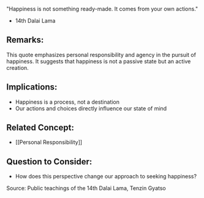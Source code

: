 "Happiness is not something ready-made. It comes from your own actions."
- 14th Dalai Lama

## Remarks:
This quote emphasizes personal responsibility and agency in the pursuit of happiness. It suggests that happiness is not a passive state but an active creation.

## Implications:
- Happiness is a process, not a destination
- Our actions and choices directly influence our state of mind

## Related Concept:
- [[Personal Responsibility]]

## Question to Consider:
- How does this perspective change our approach to seeking happiness?

Source: Public teachings of the 14th Dalai Lama, Tenzin Gyatso
